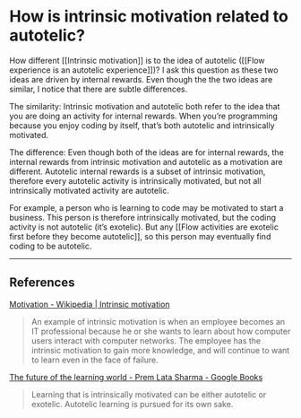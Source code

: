 # How is intrinsic motivation related to autotelic?
How different [[Intrinsic motivation]] is to the idea of autotelic ([[Flow experience is an autotelic experience]])? I ask this question as these two ideas are driven by internal rewards. Even though the the two ideas are similar, I notice that there are subtle differences.

The similarity: Intrinsic motivation and autotelic both refer to the idea that you are doing an activity for internal rewards. When you’re programming because you enjoy coding by itself, that’s both autotelic and intrinsically motivated.

The difference: Even though both of the ideas are for internal rewards, the internal rewards from intrinsic motivation and autotelic as a motivation are different. Autotelic internal rewards is a subset of intrinsic motivation, therefore every autotelic activity is intrinsically motivated, but not all intrinsically motivated activity are autotelic.

For example, a person who is learning to code may be motivated to start a business. This person is therefore intrinsically motivated, but the coding activity is not autotelic (it’s exotelic). But any [[Flow activities are exotelic first before they become autotelic]], so this person may eventually find coding to be autotelic.

- - -
## References
[Motivation - Wikipedia | Intrinsic motivation](https://en.wikipedia.org/wiki/Motivation#Intrinsic_motivation)
> An example of intrinsic motivation is when an employee becomes an IT professional because he or she wants to learn about how computer users interact with computer networks. The employee has the intrinsic motivation to gain more knowledge, and will continue to want to learn even in the face of failure.

[The future of the learning world - Prem Lata Sharma - Google Books](https://books.google.co.uk/books?id=sOPzrSK0YzkC&pg=PA147&lpg=PA147&dq=%22Learning+that+is+intrinsically+motivated+can+be+either+autotelic+or+exotelic%22&source=bl&ots=itp6h1wiy0&sig=ACfU3U3jIJtvdTcdEKZnzRD_4r1LEMnRKA&hl=en&sa=X&ved=2ahUKEwjplfG_-YftAhWLi1wKHWuwB8UQ6AEwAXoECAIQAg#v=onepage&q=%22Learning%20that%20is%20intrinsically%20motivated%20can%20be%20either%20autotelic%20or%20exotelic%22&f=false)
> Learning that is intrinsically motivated can be either autotelic or exotelic. Autotelic learning is pursued for its own sake.

<!-- #evergreen #flow #motivation -->

<!-- {BearID:2762E731-A0A4-4321-BB76-05B4C3F94F3A-20237-00004CCF8D85648A} -->
